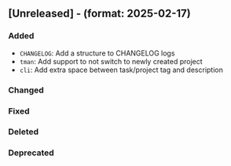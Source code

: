 ## [Unreleased] - (format: 2025-02-17)

### Added
- `CHANGELOG`: Add a structure to CHANGELOG logs
- `tman`: Add support to not switch to newly created project
- `cli`: Add extra space between task/project tag and description

### Changed

### Fixed

### Deleted

### Deprecated
